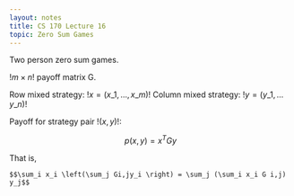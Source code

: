 ```yaml
---
layout: notes
title: CS 170 Lecture 16
topic: Zero Sum Games
---
```


Two person zero sum games.

$!m \times n!$ payoff matrix G.

Row mixed strategy: $!x = (x\_1, \dots, x\_m)!$
Column mixed strategy: $!y = (y\_1, \dots y\_n)!$

Payoff for strategy pair $!(x, y)!$:

$$p(x,y) = x^TGy$$

That is,

    $$\sum_i x_i \left(\sum_j Gi,jy_i \right) = \sum_j (\sum_i x_i G i,j) y_j$$
